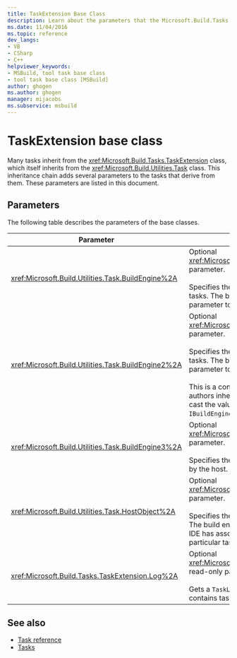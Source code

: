 ```yaml
---
title: TaskExtension Base Class
description: Learn about the parameters that the Microsoft.Build.Tasks.TaskExtension base class adds to the tasks that inherit from it.
ms.date: 11/04/2016
ms.topic: reference
dev_langs:
- VB
- CSharp
- C++
helpviewer_keywords:
- MSBuild, tool task base class
- tool task base class [MSBuild]
author: ghogen
ms.author: ghogen
manager: mijacobs
ms.subservice: msbuild
---
```

# TaskExtension base class

Many tasks inherit from the <xref:Microsoft.Build.Tasks.TaskExtension> class, which itself inherits from the <xref:Microsoft.Build.Utilities.Task> class. This inheritance chain adds several parameters to the tasks that derive from them. These parameters are listed in this document.

## Parameters

 The following table describes the parameters of the base classes.

|Parameter|Description|
|---------------|-----------------|
|<xref:Microsoft.Build.Utilities.Task.BuildEngine%2A>|Optional <xref:Microsoft.Build.Framework.IBuildEngine> parameter.<br /><br /> Specifies the build engine interface available to tasks. The build engine automatically sets this parameter to allow tasks to call back into it.|
|<xref:Microsoft.Build.Utilities.Task.BuildEngine2%2A>|Optional <xref:Microsoft.Build.Framework.IBuildEngine2> parameter.<br /><br /> Specifies the build engine interface available to tasks. The build engine automatically sets this parameter to allow tasks to call back into it.<br /><br /> This is a convenience property so that task authors inheriting from this class do not have to cast the value from `IBuildEngine` to `IBuildEngine2`.|
|<xref:Microsoft.Build.Utilities.Task.BuildEngine3%2A>|Optional <xref:Microsoft.Build.Framework.IBuildEngine3> parameter.<br /><br /> Specifies the build engine interface provided by the host.|
|<xref:Microsoft.Build.Utilities.Task.HostObject%2A>|Optional <xref:Microsoft.Build.Framework.ITaskHost> parameter.<br /><br /> Specifies the host object instance (can be null). The build engine sets this property if the host IDE has associated a host object with this particular task.|
|<xref:Microsoft.Build.Tasks.TaskExtension.Log%2A>|Optional <xref:Microsoft.Build.Utilities.TaskLoggingHelper> read-only parameter.<br /><br /> Gets a `TaskLoggingHelperExtension` object that contains task logging methods.|

## See also

- [Task reference](../msbuild/msbuild-task-reference.md)
- [Tasks](../msbuild/msbuild-tasks.md)
